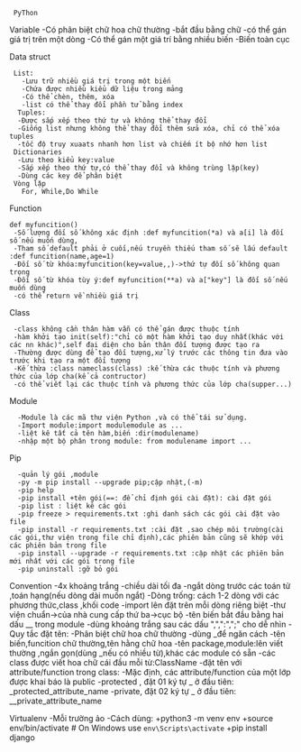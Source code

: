      PyThon

  Variable
     -Có phân biệt chữ hoa chữ thường
     -bắt đầu bằng chữ
     -có thể gán giá trị trên một dòng
     -Có thể gán một giá trí bằng nhiều biến
     -Biến toàn cục

  Data struct

     List:
       -Lưu trữ nhiều giá trị trong một biến
       -Chứa được nhiều kiểu dữ liệu trong mảng
       -Có thể chèn, thêm, xóa
       -list có thể thay đổi phần tử bằng index
      Tuples:
      -Được sắp xếp theo thứ tự và không thể thay đổi
      -Giống list nhưng không thể thay đổi thêm sửa xóa, chỉ có thể xóa tuples
      -tốc độ truy xuaats nhanh hơn list và chiếm ít bộ nhớ hơn list
     Dictionaries
      -Lưu theo kiểu key:value
      -Sắp xếp theo thứ tự,có thể thay đổi và không trùng lặp(key)
      -Dùng các key để phân biệt
     Vòng lặp
       For, While,Do While

  Function

    def myfuncition()
     -Số lượng đối số không xác định :def myfuncition(*a) và a[i] là đối số nếu muốn dùng,
     -Tham số default phải ở cuối,nếu truyền thiếu tham số sẽ lấu default :def funcition(name,age=1)
     -Đối số từ khóa:myfuncition(key=value,,)->thứ tự đối số không quan trọng
     -Đối số từ khóa tùy ý:def myfuncition(**a) và a["key"] là đối số nếu muốn dùng
     -có thể return về nhiều giá trị

  Class

     -class không cần thân hàm vẫn có thể gán được thuộc tính
     -hàm khởi tạo init(self):"chỉ có một hàm khởi tạo duy nhất(khác với các nn khác)",self đại diện cho bản thân đối tượng được tạo ra
     -Thường được dùng để tạo đối tượng,xử lý trước các thông tin đưa vào trước khi tạo ra một đối tượng
     -Kế thừa :class nameclass(class) :kế thừa các thuộc tính và phương thức của lớp cha(kể cả contructor)
     -có thể viết lại các thuộc tính và phương thức của lớp cha(supper...)

  Module

      -Module là các mã thư viện Python ,và có thể tái sử dụng.
      -Import module:import modulemodule as ...
      -liệt kê tất cả tên hàm,biến :dir(modulename)
      -nhập một bộ phân trong module: from modulename import ...

  Pip

      -quản lý gói ,module
      -py -m pip install --upgrade pip;cập nhật,(-m)
      -pip help
      -pip install +tên gói(==: để chỉ định gói cài đặt): cài đặt gói
      -pip list : liệt kê các gói
      -pip freeze > requirements.txt :ghi danh sách các gói cài đặt vào file
      -pip install -r requirements.txt :cài đặt ,sao chép môi trường(cài các gói,thư viện trong file chỉ định),các phiên bản cũng sẽ khớp với các phiên bản trong file
      -pip install --upgrade -r requirements.txt :cập nhật các phiên bản mới nhất với các gói trong file
      -pip uninstall :gỡ bỏ gói  

  Convention
      -4x khoảng trắng
      -chiều dài tối đa
      -ngắt dòng trước các toán tử ,toán hạng(nếu dòng dài muốn ngắt)
      -Dòng trống: cách 1-2 dòng với các phương thức,class ,khối code
      -import lên đặt trên mỗi dòng riêng biệt
      -thư viện chuẩn->của nhà cung cấp thứ ba->cục bộ
      -tên biến bắt đầu bằng hai dấu __ trong module
      -dùng khoảng trắng sau các dấu ",",":",";" cho dễ nhìn
      -Quy tắc đặt tên:
      -Phân biệt chữ hoa chữ thường
      -dùng _để ngăn cách
      -tên biến,funcition chữ thường,tên hằng chữ hoa
      -tên package,module:lên viết thường ,ngắn gọn(dùng _nếu có nhiều từ),khác các module có sẵn
      -các class được viết hoa chữ cái đầu mỗi từ:ClassName
      -đặt tên với attribute/function trong class:
      -Mặc định, các attribute/function của một lớp được khai báo là public
      -protected , đặt 01 ký tự _ ở đầu tiên: _protected_attribute_name
      -private, đặt 02 ký tự _ ở đầu tiên: __private_attribute_name

   Virtualenv
      -Mỗi trường ảo
      -Cách dùng:
        +python3 -m venv env
        +source env/bin/activate  # On Windows use `env\Scripts\activate`
        +pip install django
        

